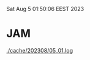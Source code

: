 Sat Aug  5 01:50:06 EEST 2023
# JAM
<a href='./cache/202308/05_01.log'>./cache/202308/05_01.log</a>
